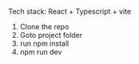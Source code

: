 Tech stack: React + Typescript + vite

1) Clone the repo
2) Goto project folder
3) run npm install
4) npm run dev 
